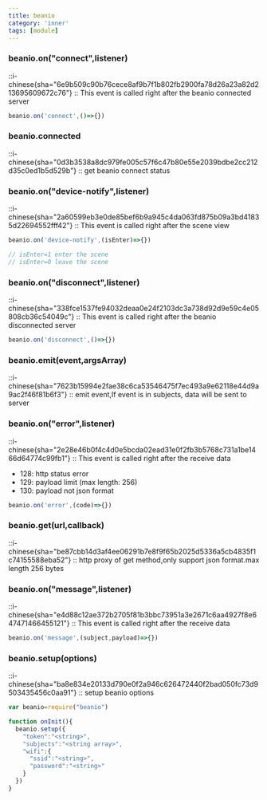 ```yaml
---
title: beanio
category: 'inner'
tags: [module]
---
```


<!--9--> 

### beanio.on("connect",listener)

::i-chinese{sha="6e9b509c90b76cece8af9b7f1b802fb2900fa78d26a23a82d213695609672c76"}
::
This event is called right after the beanio connected server

```javascript
beanio.on('connect',()=>{})
```

### beanio.connected

::i-chinese{sha="0d3b3538a8dc979fe005c57f6c47b80e55e2039bdbe2cc212d35c0ed1b5d529b"}
::
get beanio connect status

### beanio.on("device-notify",listener)

::i-chinese{sha="2a60599eb3e0de85bef6b9a945c4da063fd875b09a3bd41835d22694552fff42"}
::
This event is called right after the scene view

```javascript
beanio.on('device-notify',(isEnter)=>{})

// isEnter=1 enter the scene
// isEnter=0 leave the scene
```

### beanio.on("disconnect",listener)

::i-chinese{sha="338fce1537fe94032deaa0e24f2103dc3a738d92d9e59c4e05808cb36c54049c"}
::
This event is called right after the beanio disconnected server

```javascript
beanio.on('disconnect',()=>{})
```

### beanio.emit(event,argsArray)

::i-chinese{sha="7623b15994e2fae38c6ca53546475f7ec493a9e62118e44d9a9ac2f46f81b6f3"}
::
emit event,If event is in subjects, data will be sent to server

### beanio.on("error",listener)

::i-chinese{sha="2e28e46b0f4c4d0e5bcda02ead31e0f2fb3b5768c731a1be1466d64774c99fb1"}
::
This event is called right after the receive data

- 128: http status error
- 129: payload limit (max length: 256)
- 130: payload not json format

```javascript
beanio.on('error',(code)=>{})
```

### beanio.get(url,callback)

::i-chinese{sha="be87cbb14d3af4ee06291b7e8f9f65b2025d5336a5cb4835f1c74155588eba52"}
::
http proxy of get method,only support json format.max length 256 bytes

### beanio.on("message",listener)

::i-chinese{sha="e4d88c12ae372b2705f81b3bbc73951a3e2671c6aa4927f8e647471466455121"}
::
This event is called right after the receive data

```javascript
beanio.on('message',(subject,payload)=>{})
```

### beanio.setup(options)

::i-chinese{sha="ba8e834e20133d790e0f2a946c626472440f2bad050fc73d9503435456c0aa91"}
::
setup beanio options

```javascript
var beanio=require("beanio")

function onInit(){
  beanio.setup({
    "token":"<string>",
    "subjects":"<string array>",
    "wifi":{
      "ssid":"<string>",
      "password":"<string>"
    }
  })
}
```
